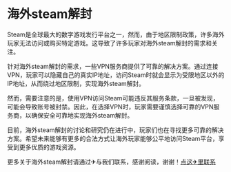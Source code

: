 # 海外steam解封

Steam是全球最大的数字游戏发行平台之一，然而，由于地区限制政策，许多海外玩家无法访问或购买特定游戏。这导致了许多玩家对海外steam解封的需求和关注。

针对海外steam解封的需求，一些VPN服务商提供了可靠的解决方案。通过连接VPN，玩家可以隐藏自己的真实IP地址，访问Steam时就会显示为受限地区以外的IP地址，从而绕过地区限制，实现海外steam解封。

然而，需要注意的是，使用VPN访问Steam可能违反其服务条款，一旦被发现，可能会导致账号被封禁。因此，在选择VPN时，玩家需要谨慎选择可靠的VPN服务商，以确保安全可靠地实现海外steam解封。

目前，海外steam解封的讨论和研究仍在进行中，玩家们也在寻找更多可靠的解决方案。希望未来能够有更多的合法方式让海外玩家能够公平地访问Steam平台，享受到更多优质的游戏资源。

更多关于海外steam解封请通过✈与我们联系，感谢阅读，谢谢！[点这✈里联系](https://acc.k02.cc)